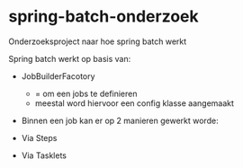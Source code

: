 # spring-batch-onderzoek
 Onderzoeksproject naar hoe spring batch werkt

Spring batch werkt op basis van:
- JobBuilderFacotory
    - = om een jobs te definieren
    - meestal word hiervoor een config klasse aangemaakt

 - Binnen een job kan er op 2 manieren gewerkt worde: 
  - Via Steps
  - Via Tasklets


